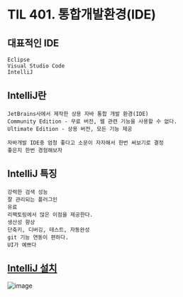  # TIL 401. 통합개발환경(IDE)

 ## 대표적인 IDE
    Eclipse
    Visual Studio Code
    IntelliJ

## IntelliJ란
    JetBrains사에서 제작한 상용 자바 통합 개발 환경(IDE)
    Community Edition - 무료 버전, 웹 관련 기능을 사용할 수 없다.
    Ultimate Edition - 상용 버전, 모든 기능 제공
    
    자바개발 IDE중 엄청 좋다고 소문이 자자해서 한번 써보기로 결정
    좋은지 한번 경험해보자 

## IntelliJ 특징
    강력한 검색 성능
    잘 관리되는 플러그인
    유료 
    리팩토링에서 많은 이점을 제공한다.
    생산성 향상 
    단축키, 디버깅, 테스트, 자동완성
    git 기능 연동이 편하다.
    UI가 예쁘다
    
## [IntelliJ 설치](https://www.jetbrains.com/ko-kr/idea/download/#section=windows)



![image](https://user-images.githubusercontent.com/22822369/178097397-0129c162-e6fd-4c64-8a19-7c629b650807.png)

